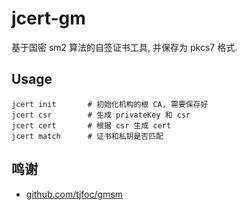 # jcert-gm
基于国密 sm2 算法的自签证书工具, 并保存为 pkcs7 格式.

## Usage

```shell
jcert init       # 初始化机构的根 CA, 需要保存好
jcert csr        # 生成 privateKey 和 csr
jcert cert       # 根据 csr 生成 cert
jcert match      # 证书和私钥是否匹配
```

## 鸣谢

* [github.com/tjfoc/gmsm](github.com/tjfoc/gmsm)

